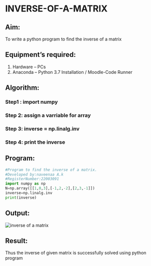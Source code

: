 # INVERSE-OF-A-MATRIX
## Aim:
To write a python program to find the inverse of a matrix
## Equipment’s required:
1. 	Hardware – PCs
2. 	Anaconda – Python 3.7 Installation / Moodle-Code Runner
## Algorithm:
### Step1 : import numpy
### Step 2: assign a varriable for array
### Step 3: inverse = np.linalg.inv
### Step 4: print the inverse

## Program:
```python
#Program to find the inverse of a matrix.
#Developed by:naveenaa A.k
#RegisterNumber:22003091
import numpy as np
N=np.array([[1,0,3],[-1,2,-2],[2,3,-1]])
inverse=np.linalg.inv
print(inverse)
```
## Output:
![inverse of a matrix](https://user-images.githubusercontent.com/113497406/191311457-a4181c7b-bfa3-44df-9198-81f3cef089b1.png)


## Result:
Thus the inverse of given matrix is successfully solved using python program
